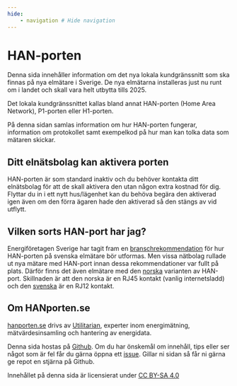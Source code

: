 ```yaml
---
hide:
    - navigation # Hide navigation
---
```


# HAN-porten

Denna sida innehåller information om det nya lokala kundgränssnitt som ska finnas på 
nya elmätare i Sverige. De nya elmätarna installeras just nu runt om i landet och skall 
vara helt utbytta tills 2025.

Det lokala kundgränssnittet kallas bland annat HAN-porten (Home Area Network), 
P1-porten eller H1-porten.

På denna sidan samlas information om hur HAN-porten fungerar, information om protokollet
samt exempelkod på hur man kan tolka data som mätaren skickar.

## Ditt elnätsbolag kan aktivera porten

HAN-porten är som standard inaktiv och du behöver kontakta ditt elnätsbolag för att de 
skall aktivera den utan någon extra kostnad för dig.
Flyttar du in i ett nytt hus/lägenhet kan du behöva begära den aktiverad igen även om 
den förra ägaren hade den aktiverad så den stängs av vid utflytt.

## Vilken sorts HAN-port har jag?

Energiföretagen Sverige har tagit fram en [branschrekommendation](https://www.energiforetagen.se/forlag/elnat/branschrekommendation-for-lokalt-kundgranssnitt-for-elmatare/) 
för hur HAN-porten på svenska elmätare bör utformas. Men vissa nätbolag rullade ut nya
mätare med HAN-port innan dessa rekommendationer var fullt på plats. Därför finns det 
även elmätare med den [norska](norska/porten.md) varianten av HAN-port. Skillnaden är att den norska är 
en RJ45 kontakt (vanlig internetsladd) och den [svenska](svenska/porten.md) är en RJ12 kontakt.

## Om HANporten.se

[hanporten.se](https://hanporten.se) drivs av [Utilitarian](https://utilitarian.io), 
experter inom energimätning, mätvärdesinsamling och hantering av energidata.

Denna sida hostas på [Github](https://github.com/u9n/hanporten/). Om du har önskemål 
om innehåll, tips eller ser något som är fel får du gärna öppna 
ett [issue](https://github.com/u9n/hanporten/issues). Gillar ni sidan så får ni gärna ge repot en stjärna på Github.

Innehållet på denna sida är licensierat under [CC BY-SA 4.0](http://creativecommons.org/licenses/by-sa/4.0/?ref=chooser-v1)

